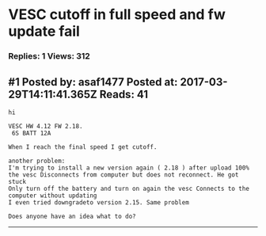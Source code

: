 # VESC cutoff in full speed and fw update fail

### Replies: 1 Views: 312

## \#1 Posted by: asaf1477 Posted at: 2017-03-29T14:11:41.365Z Reads: 41

```
hi

VESC HW 4.12 FW 2.18.
 6S BATT 12A

When I reach the final speed I get cutoff.

another problem:
I'm trying to install a new version again ( 2.18 ) after upload 100% the vesc Disconnects from computer but does not reconnect. He got stuck
Only turn off the battery and turn on again the vesc Connects to the computer without updating
I even tried downgradeto version 2.15. Same problem

Does anyone have an idea what to do?
```

---
